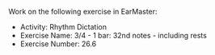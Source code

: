 Work on the following exercise in EarMaster:
- Activity: Rhythm Dictation
- Exercise Name: 3/4 - 1 bar: 32nd notes - including rests
- Exercise Number: 26.6
